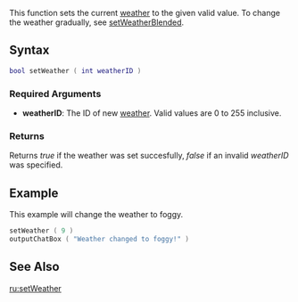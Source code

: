 This function sets the current [weather](/docs/weather.md "wikilink") to the given valid value. To change the weather gradually, see [setWeatherBlended](/setWeatherBlended.md "wikilink").

Syntax
------

``` lua
bool setWeather ( int weatherID )
```

### Required Arguments

-   **weatherID**: The ID of new [weather](/docs/weather.md "wikilink"). Valid values are 0 to 255 inclusive.

### Returns

Returns *true* if the weather was set succesfully, *false* if an invalid *weatherID* was specified.

Example
-------

This example will change the weather to foggy.

``` lua
setWeather ( 9 )
outputChatBox ( "Weather changed to foggy!" )
```

See Also
--------

[ru:setWeather](/docs/ru:setWeather.md "wikilink")
